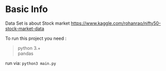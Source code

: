 # Basic Info 

Data Set is about Stock market
https://www.kaggle.com/rohanrao/nifty50-stock-market-data

To run this project you need :<br> 
> python 3.+ <br>
> pandas <br>

run via: ```python3 main.py```

